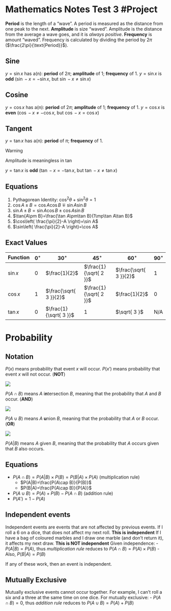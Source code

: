 # Mathematics Notes Test 3 #Project
**Period** is the length of a “wave”. A period is measured as the distance from one peak to the next. **Amplitude** is size “waved”. Amplitude is the distance from the average a wave goes, and it is *always positive*. **Frequency** is amount “waved”. Frequency is calculated by dividing the period by $2\pi$ ($\frac{2\pi}{\text{Period}}$).
## Sine
$y=\sin x$ has a(n): **period** of $2\pi$; **amplitude** of $1$; **frequency** of 1. $y=\sin x$ is **odd** ($\sin -x=-\sin x$, but $\sin -x\neq \sin x$)
## Cosine
$y=\cos x$ has a(n): **period** of $2\pi$; **amplitude** of $1$; **frequency** of 1. $y=\cos x$ is **even** ($\cos -x\neq-\cos x$, but $\cos -x= \cos x$)
## Tangent
$y=\tan x$ has a(n): **period** of $\pi$; **frequency** of $1$. 

>[!WARNING]
>Amplitude is meaningless in tan

$y=\tan x$ is **odd** ($\tan -x=-\tan x$, but $\tan -x\neq\tan x$)
## Equations
1. Pythagorean Identity: $\cos^{2}\theta+\sin^{2}\theta=1$
2. $\cos{A\pm B}=\cos{A}\cos{B}\mp\sin{A}\sin{B}$
3. $\sin{A\pm B}=\sin{A}\cos{B}\pm\cos{A}\sin{B}$
4. $\tan{A\pm B}=\frac{\tan A\pm\tan B}{1\mp\tan A\tan B}$
5. $\cos\left( \frac{\pi}{2}-A \right)=\sin A$
6. $\sin\left( \frac{\pi}{2}-A \right)=\cos A$
## Exact Values
Function | $0^{\circ}$ | $30^{\circ}$ | $45^{\circ}$ | $60^{\circ}$ | $90^{\circ}$
--- | --- | --- | --- | --- | ---
$\sin x$ | $0$ | $\frac{1}{2}$ | $\frac{1}{\sqrt{ 2 }}$ | $\frac{\sqrt{ 3 }}{2}$ | $1$
$\cos x$ | $1$ | $\frac{\sqrt{ 3 }}{2}$ | $\frac{1}{\sqrt{ 2 }}$ | $\frac{1}{2}$ | $0$
$\tan x$ | $0$ | $\frac{1}{\sqrt{ 3 }}$ | $1$ | $\sqrt{ 3 }$ | N/A
# Probability
## Notation
$P(x)$ means probability that event $x$ will occur. $P(x')$ means probability that event $x$ will not occur. (**NOT**)

<img src="https://mint-garden.netlify.app/assets/A-prime.png" style="max-width:100%;height:auto">

$P(A\cap B)$ means $A$ i**n**tersection $B$, meaning that the probability that $A$ and $B$ occur. (**AND**)

<img src="https://mint-garden.netlify.app/assets/A-cap-B.png" style="max-width:100%;height:auto">

$P(A\cup B)$ means $A$ **u**nion $B$, meaning that the probability that $A$ or $B$ occur. (**OR**)

<img src="https://mint-garden.netlify.app/assets/A-cup-B.png" style="max-width:100%;height:auto">

$P(A|B)$ means $A$ given $B$, meaning that the probability that $A$ occurs given that $B$ also occurs.
## Equations
- $P(A\cap B)=P(A|B)\times P(B)=P(B|A)\times P(A)$ (multiplication rule)
	- $P(A|B)=\frac{P(A\cap B)}{P(B)}$
	- $P(B|A)=\frac{P(A\cap B)}{P(A)}$
- $P(A\cup B)=P(A)+P(B)-P(A\cap B)$ (addition rule)
- $P(A')=1-P(A)$
## Independent events
Independent events are events that are not affected by previous events. If I roll a 6 on a dice, that does not affect my next roll. **This is independent** If I have a bag of coloured marbles and I draw one marble (and don’t return it), it affects my next draw. **This is NOT independent** Given independence:
	- $P(A|B)=P(A)$, thus *multiplication rule* reduces to $P(A\cap B)=P(A)\times P(B)$
	- Also, $P(B|A)=P(B)$

If any of these work, then an event is independent.
## Mutually Exclusive
Mutually exclusive events cannot occur together. For example, I can’t roll a six and a three at the same time on one dice. For mutually exclusive:
	- $P(A\cap B)=0$, thus *addition rule* reduces to $P(A\cup B)=P(A)+P(B)$